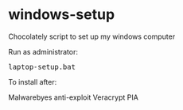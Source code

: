 # windows-setup
Chocolately script to set up my windows computer


Run as administrator:

<tt>laptop-setup.bat</tt>

To install after:

Malwarebyes anti-exploit
Veracrypt
PIA